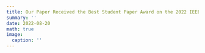 ```yaml
---
title: Our Paper Received the Best Student Paper Award on the 2022 IEEE International Conference on Mechatronics and Automation (ICMA), Guilin, Guangxi, China, 2022
summary: ''
date: 2022-08-20
math: true
image:
  caption: ''
---
```



